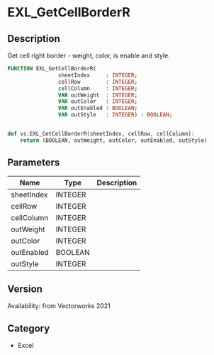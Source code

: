 # EXL_GetCellBorderR

## Description
Get cell right border - weight, color, is enable and style.

```pascal
FUNCTION EXL_GetCellBorderR(
				sheetIndex     : INTEGER;
				cellRow        : INTEGER;
				cellColumn     : INTEGER;
				VAR outWeight  : INTEGER;
				VAR outColor   : INTEGER;
				VAR outEnabled : BOOLEAN;
				VAR outStyle   : INTEGER) : BOOLEAN;
```

```python

def vs.EXL_GetCellBorderR(sheetIndex, cellRow, cellColumn):
    return (BOOLEAN, outWeight, outColor, outEnabled, outStyle)
```

## Parameters
|Name|Type|Description|
|---|---|---|
|sheetIndex|INTEGER||
|cellRow|INTEGER||
|cellColumn|INTEGER||
|outWeight|INTEGER||
|outColor|INTEGER||
|outEnabled|BOOLEAN||
|outStyle|INTEGER||

## Version
Availability: from Vectorworks 2021
## Category
* Excel

